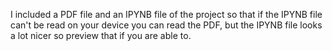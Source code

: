 I included a PDF file and an IPYNB file of the project so that if the IPYNB file can't be read on your device you can read the PDF, but the IPYNB file looks a lot nicer so preview that if you are able to.
